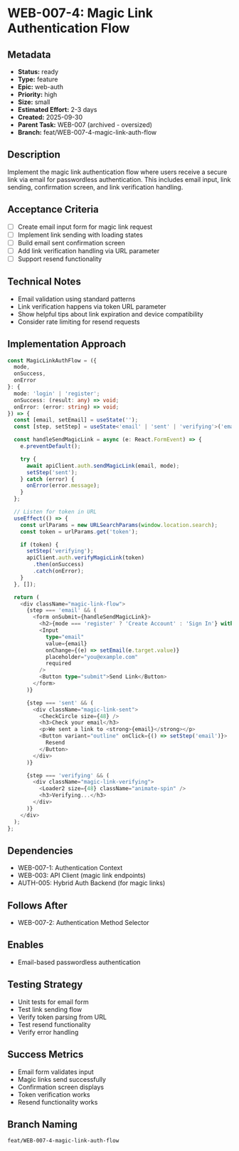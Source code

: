 # WEB-007-4: Magic Link Authentication Flow

## Metadata
- **Status:** ready
- **Type:** feature
- **Epic:** web-auth
- **Priority:** high
- **Size:** small
- **Estimated Effort:** 2-3 days
- **Created:** 2025-09-30
- **Parent Task:** WEB-007 (archived - oversized)
- **Branch:** feat/WEB-007-4-magic-link-auth-flow

## Description
Implement the magic link authentication flow where users receive a secure link via email for passwordless authentication. This includes email input, link sending, confirmation screen, and link verification handling.

## Acceptance Criteria
- [ ] Create email input form for magic link request
- [ ] Implement link sending with loading states
- [ ] Build email sent confirmation screen
- [ ] Add link verification handling via URL parameter
- [ ] Support resend functionality

## Technical Notes
- Email validation using standard patterns
- Link verification happens via token URL parameter
- Show helpful tips about link expiration and device compatibility
- Consider rate limiting for resend requests

## Implementation Approach
```typescript
const MagicLinkAuthFlow = ({
  mode,
  onSuccess,
  onError
}: {
  mode: 'login' | 'register';
  onSuccess: (result: any) => void;
  onError: (error: string) => void;
}) => {
  const [email, setEmail] = useState('');
  const [step, setStep] = useState<'email' | 'sent' | 'verifying'>('email');

  const handleSendMagicLink = async (e: React.FormEvent) => {
    e.preventDefault();

    try {
      await apiClient.auth.sendMagicLink(email, mode);
      setStep('sent');
    } catch (error) {
      onError(error.message);
    }
  };

  // Listen for token in URL
  useEffect(() => {
    const urlParams = new URLSearchParams(window.location.search);
    const token = urlParams.get('token');

    if (token) {
      setStep('verifying');
      apiClient.auth.verifyMagicLink(token)
        .then(onSuccess)
        .catch(onError);
    }
  }, []);

  return (
    <div className="magic-link-flow">
      {step === 'email' && (
        <form onSubmit={handleSendMagicLink}>
          <h2>{mode === 'register' ? 'Create Account' : 'Sign In'} with Email</h2>
          <Input
            type="email"
            value={email}
            onChange={(e) => setEmail(e.target.value)}
            placeholder="you@example.com"
            required
          />
          <Button type="submit">Send Link</Button>
        </form>
      )}

      {step === 'sent' && (
        <div className="magic-link-sent">
          <CheckCircle size={48} />
          <h3>Check your email</h3>
          <p>We sent a link to <strong>{email}</strong></p>
          <Button variant="outline" onClick={() => setStep('email')}>
            Resend
          </Button>
        </div>
      )}

      {step === 'verifying' && (
        <div className="magic-link-verifying">
          <Loader2 size={48} className="animate-spin" />
          <h3>Verifying...</h3>
        </div>
      )}
    </div>
  );
};
```

## Dependencies
- WEB-007-1: Authentication Context
- WEB-003: API Client (magic link endpoints)
- AUTH-005: Hybrid Auth Backend (for magic links)

## Follows After
- WEB-007-2: Authentication Method Selector

## Enables
- Email-based passwordless authentication

## Testing Strategy
- Unit tests for email form
- Test link sending flow
- Verify token parsing from URL
- Test resend functionality
- Verify error handling

## Success Metrics
- Email form validates input
- Magic links send successfully
- Confirmation screen displays
- Token verification works
- Resend functionality works

## Branch Naming
`feat/WEB-007-4-magic-link-auth-flow`